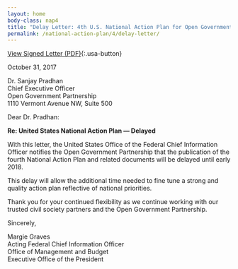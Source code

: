 ```yaml
---
layout: home
body-class: nap4
title: "Delay Letter: 4th U.S. National Action Plan for Open Government"
permalink: /national-action-plan/4/delay-letter/
---
```


[View Signed Letter (PDF)](/assets/files/NAP-4-Delay-Letter-signed.pdf){:.usa-button} 

October 31, 2017

Dr. Sanjay Pradhan  
Chief Executive Officer  
Open Government Partnership  
1110 Vermont Avenue NW, Suite 500  

Dear Dr. Pradhan:

**Re: United States National Action Plan — Delayed**

With this letter, the United States Office of the Federal Chief Information Officer notifies the Open Government Partnership that the publication of the fourth National Action Plan and related documents will be delayed until early 2018.

This delay will allow the additional time needed to fine tune a strong and quality action plan reflective of national priorities.

Thank you for your continued flexibility as we continue working with our trusted civil society partners and the Open Government Partnership.

Sincerely,

Margie Graves  
Acting Federal Chief Information Officer  
Office of Management and Budget  
Executive Office of the President  